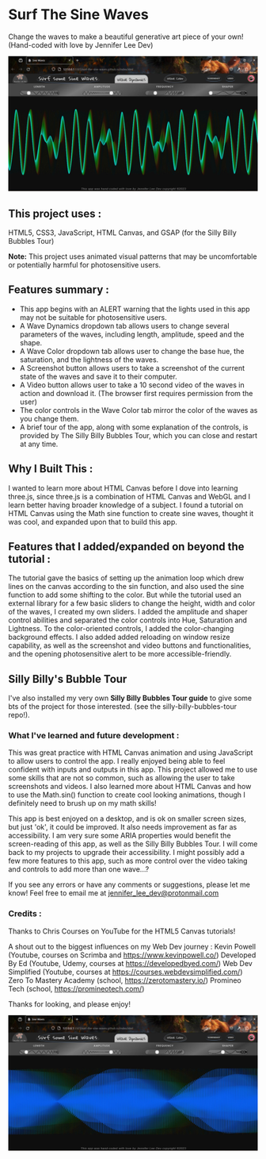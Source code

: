 ﻿# Surf The Sine Waves

Change the waves to make a beautiful generative art piece of your own!
(Hand-coded with love by Jennifer Lee Dev)

![Surf The Sine Waves in action](/assets/sine-waves1.jpg)

## This project uses : 
HTML5, CSS3, JavaScript, HTML Canvas, and GSAP (for the Silly Billy Bubbles Tour)

**Note:** This project uses animated visual patterns that may be uncomfortable or potentially harmful for photosensitive users.

## Features summary :
- This app begins with an ALERT warning that the lights used in this app may not be suitable for photosensitive users.
- A Wave Dynamics dropdown tab allows users to change several parameters of the waves, including length, amplitude, speed and the shape.
- A Wave Color dropdown tab allows user to change the base hue, the saturation, and the lightness of the waves.
- A Screenshot button allows users to take a screenshot of the current state of the waves and save it to their computer.
- A Video button allows user to take a 10 second video of the waves in action and download it. (The browser first requires permission from the user)
- The color controls in the Wave Color tab mirror the color of the waves as you change them.
- A brief tour of the app, along with some explanation of the controls, is provided by The Silly Billy Bubbles Tour, which you can close and restart at any time.

## Why I Built This :
I wanted to learn more about HTML Canvas before I dove into learning three.js, since three.js is a combination of HTML Canvas and WebGL and I learn better having broader knowledge of a subject. I found a tutorial on HTML Canvas using the Math sine function to create sine waves, thought it was cool, and expanded upon that to build this app. 

## Features that I added/expanded on beyond the tutorial : 
The tutorial gave the basics of setting up the animation loop which drew lines on the canvas according to the sin function, and also used the sine function to add some shifting to the color. But while the tutorial used an external library for a few basic sliders to change the height, width and color of the waves, I created my own sliders. I added the amplitude and shaper control abilities and separated the color controls into Hue, Saturation and Lightness. To the color-oriented controls, I added the color-changing background effects. I also added added reloading on window resize capability, as well as the screenshot and video buttons and functionalities, and the opening photosensitive alert to be more accessible-friendly.

## Silly Billy's Bubble Tour
I've also installed my very own **Silly Billy Bubbles Tour guide** to give some bts of the project for those interested. (see the silly-billy-bubbles-tour repo!).

### What I've learned and future development : 
This was great practice with HTML Canvas animation and using JavaScript to allow users to control the app. I really enjoyed being able to feel confident with inputs and outputs in this app. This project allowed me to use some skills that are not so common, such as allowing the user to take screenshots and videos. I also learned more about HTML Canvas and how to use the Math.sin() function to create cool looking animations, though I definitely need to brush up on my math skills! 

This app is best enjoyed on a desktop, and is ok on smaller screen sizes, but just 'ok', it could be improved. It also needs improvement as far as accessibility. I am very sure some ARIA properties would benefit the screen-reading of this app, as well as the Silly Billy Bubbles Tour. I will come back to my projects to upgrade their accessibility. I might possibly add a few more features to this app, such as more control over the video taking and controls to add more than one wave...? 

If you see any errors or have any comments or suggestions, please let me know! Feel free to email me at jennifer_lee_dev@protonmail.com

### Credits :
Thanks to Chris Courses on YouTube for the HTML5 Canvas tutorials!

A shout out to the biggest influences on my Web Dev journey :
Kevin Powell (Youtube, courses on Scrimba and https://www.kevinpowell.co/)
Developed By Ed (Youtube, Udemy, courses at https://developedbyed.com/)
Web Dev Simplified (Youtube, courses at https://courses.webdevsimplified.com/)
Zero To Mastery Academy (school, https://zerotomastery.io/)
Promineo Tech (school, https://promineotech.com/)

Thanks for looking, and please enjoy!

![Surf The Sine Waves in action](/assets/sine-waves2.jpg)


